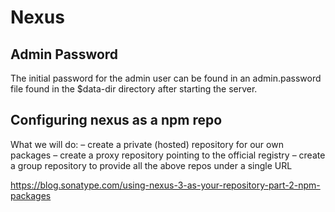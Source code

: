 # Nexus

## Admin Password
The initial password for the admin user can be found in an admin.password file found in the $data-dir directory after starting the server.

## Configuring nexus as a npm repo
What we will do:
– create a private (hosted) repository for our own packages
– create a proxy repository pointing to the official registry
– create a group repository to provide all the above repos under a single URL

https://blog.sonatype.com/using-nexus-3-as-your-repository-part-2-npm-packages

